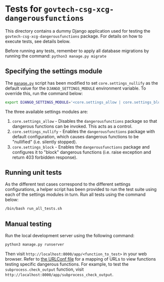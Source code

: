 # Tests for `govtech-csg-xcg-dangerousfunctions`

This directory contains a dummy Django application used for testing the `govtech-csg-xcg-dangerousfunctions` package. For details on how to execute tests, see details below.

Before running any tests, remember to apply all database migrations by running the command: `python3 manage.py migrate`

## Specifying the settings module

The [`manage.py`](./manage.py) script has been modified to set `core.settings_nullify` as the default value for the `DJANGO_SETTINGS_MODULE` environment variable. To override this, run the command below:

```sh
export DJANGO_SETTINGS_MODULE='<core.settings_allow | core.settings_block | core.your_own_settings_module>'
```

The three available settings modules are:

1. `core.settings_allow` - Disables the `dangerousfunctions` package so that dangerous functions can be invoked. This acts as a control.
2. `core.settings_nullify` - Enables the `dangerousfunctions` package with default configuration, which causes dangerous functions to be "nullified" (i.e. silently stopped).
3. `core.settings_block` - Enables the `dangerousfunctions` package and configures it to "block" dangerous functions (i.e. raise exception and return 403 forbidden response).

## Running unit tests

As the different test cases correspond to the different settings configurations, a helper script has been provided to run the test suite using each of the settings modules in turn. Run all tests using the command below:

```sh
/bin/bash run_all_tests.sh
```

## Manual testing

Run the local development server using the following command:

```sh
python3 manage.py runserver
```

Then visit `http://localhost:8000/app/<function_to_test>` in your web browser. Refer to [the URLConf file](./app/urls.py) for a mapping of URLs to view functions testing specific dangerous functions. For example, to test the `subprocess.check_output` function, visit `http://localhost:8000/app/subprocess_check_output`.
